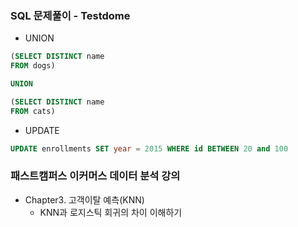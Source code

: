 ### SQL 문제풀이 - Testdome
- UNION
```sql
(SELECT DISTINCT name
FROM dogs)

UNION

(SELECT DISTINCT name
FROM cats)
```
- UPDATE
```sql
UPDATE enrollments SET year = 2015 WHERE id BETWEEN 20 and 100
```

### 패스트캠퍼스 이커머스 데이터 분석 강의
- Chapter3. 고객이탈 예측(KNN)
  - KNN과 로지스틱 회귀의 차이 이해하기

